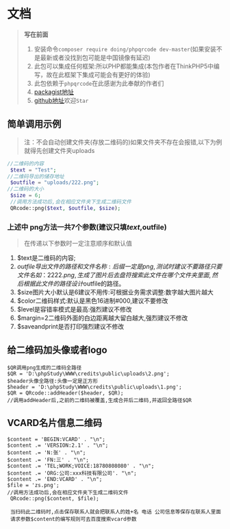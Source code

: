 # 文档
> **写在前面**
> 1. 安装命令`composer require doing/phpqrcode dev-master`(如果安装不是最新或者没找到包可能是中国镜像有延迟)
> 2. 此包可以集成任何框架:所以PHP都能集成(本包作者在ThinkPHP5中编写，故在此框架下集成可能会有更好的体验)
> 3. 此包依赖于`phpqrcode`在此感谢为此奉献的作者们
> 4. [packagist地址](https://packagist.org/packages/doing/phpqrcode)
> 5. [github地址](https://github.com/Doing0/phpqrcode)欢迎`Star`

## 简单调用示例
>  注：不会自动创建文件夹(存放二维码的)如果文件夹不存在会报错,以下为例就得先创建文件夹uploads

```php
//二维码的内容
 $text = "Test";
//二维码导出的储存地址
 $outfile = "uploads/222.png";
//二维码的大小
 $size = 6;
 //调用方法成功后,会在相应文件夹下生成二维码文件
 QRcode::png($text, $outfile, $size);
```
### 上述中 png方法一共7个参数(建议只填$text,$outfile)
> 在传递以下参数时一定注意顺序和默认值

1. $text是二维码的内容;
2. $outfile导出文件的路径和文件名称:后缀一定是png,测试时建议不要路径只要文件名如：2222.png,生成了图片后去盘符搜索此文件在哪个文件夹里面,然后根据此文件的路径设计$outfile的路径。
3. $size图片大小默认是6建议不用传:可根据业务需求调整:数字越大图片越大
4. $color二维码样式:默认是黑色16进制#000,建议不要修改
5. $level是容错率模式是最高:强烈建议不修改
6. $margin=2二维码外面的白边距离越大留白越大,强烈建议不修改
7. $saveandprint是否打印强烈建议不修改

## 给二维码加头像或者logo
 ```
 $QR调用png生成的二维码全路径
 $QR = 'D:\phpStudy\WWW\credits\public\uploads\2.png';
 $header头像全路径:头像一定是正方形
 $header = 'D:\phpStudy\WWW\credits\public\uploads\1.png';
 $QR = QRcode::addHeader($header, $QR);
 //调用addHeader后,之前的二维码被覆盖,生成合并后二维码,并返回全路径$QR
 ```

## VCARD名片信息二维码
~~~
$content = 'BEGIN:VCARD' . "\n";
$content .= 'VERSION:2.1' . "\n";
$content .= 'N:张' . "\n";
$content .= 'FN:三' . "\n";
$content .= 'TEL;WORK;VOICE:18780808080' . "\n";
$content .= 'ORG:公司:xxx科技有限公司'. "\n";
$content .= 'END:VCARD' . "\n";
$file = 'zs.png';
//调用方法成功后,会在相应文件夹下生成二维码文件
 QRcode::png($content, $file);
 
 当扫码此二维码时,点击保存联系人就会把联系人的姓+名 电话 公司信息等保存在联系人里面
 请求参数$content的编写规则可去百度搜索vcard参数

~~~




